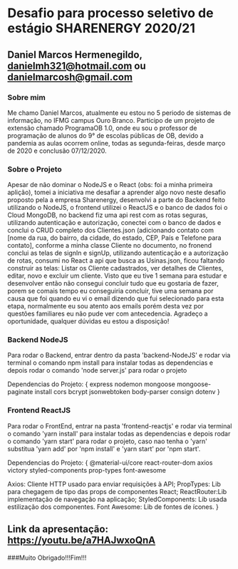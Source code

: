 # Desafio para processo seletivo de estágio SHARENERGY 2020/21

## Daniel Marcos Hermenegildo, danielmh321@hotmail.com ou danielmarcosh@gmail.com

### Sobre mim
 Me chamo Daniel Marcos, atualmente eu estou no 5 periodo de sistemas de informação, no IFMG campus Ouro Branco. Participo de um projeto de extensão chamado ProgramaOB 1.0, onde eu sou o professor de programação de alunos do 9° de escolas públicas de OB, devido a pandemia as aulas ocorrem online, todas as segunda-feiras, desde março de 2020 e conclusão 07/12/2020.

### Sobre o Projeto
 Apesar de não dominar o NodeJS e o React (obs: foi a minha primeira aplição), tomei a iniciativa me desafiar a aprender algo novo neste desafio proposto pela a empresa Sharenergy, desenvolvi a parte do Backend feito utilizando o NodeJS, o frontend utilizei o ReactJS e o banco de dados foi o Cloud MongoDB, no backend fiz uma api rest com as rotas seguras, utilizando autenticação e autorização, conectei com o banco de dados e conclui o CRUD completo dos Clientes.json (adicionando contato com [nome da rua, do bairro, da cidade, do estado, CEP, País e Telefone para contato], conforme a minha classe Cliente no documento, no fronend conclui as telas de signIn e signUp, utilizando autenticação e a autorização de rotas, consumi no React a api que busca as Usinas.json, ficou faltando construir as telas: Listar os Cliente cadastrados, ver detalhes de Clientes, editar, novo e excluir um cliente. Visto que eu tive 1 semana para  estudar e desenvolver então não consegui concluir tudo que eu gostaria de fazer, porem se comais tempo eu conseguiria concluir, tive uma semana por causa que foi quando eu vi o email dizendo que fui selecionado para esta etapa, normalmente eu sou atento aos emails porém desta vez por questões familiares eu não pude ver com antecedencia. Agradeço a oportunidade, qualquer dúvidas eu estou a disposição!

### Backend NodeJS
 Para rodar o Backend, entrar dentro da pasta 'backend-NodeJS' e rodar via terminal o comando npm install para instalar todas as dependencias e depois rodar o comando 'node server.js' para rodar o projeto

Dependencias do Projeto:
{
express
nodemon
mongoose
mongoose-paginate
install cors
bcrypt
jsonwebtoken
body-parser
consign
dotenv
}
### Frontend ReactJS
 Para rodar o FrontEnd, entrar na pasta 'frontend-reactjs' e rodar via terminal o comando 'yarn install' para instalar todas as dependencias e depois rodar o comando 'yarn start' para rodar o projeto, caso nao tenha o 'yarn' substitua 'yarn add' por 'npm install' e 'yarn start' por 'npm start'.

Dependencias do Projeto:
{
@material-ui/core
react-router-dom
axios 
victory
styled-components
prop-types
font-awesome


Axios: Cliente HTTP usado para enviar requisições à API;
PropTypes: Lib para chegagem de tipo das props de componentes React;
ReactRouter:Lib implementação de navegação na aplicação;
StyledComponents: Lib usada estilização dos componentes.
Font Awesome: Lib de fontes de ícones.
}

## Link da apresentação: https://youtu.be/a7HAJwxoQnA

###Muito Obrigado!!!Fim!!!